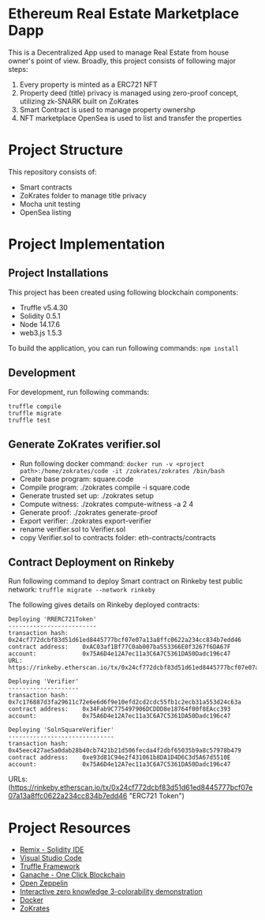 # Ethereum Real Estate Marketplace Dapp

This is a Decentralized App used to manage Real Estate from house owner's point of view. Broadly, this project consists of following major steps:

1. Every property is minted as a ERC721 NFT
2. Property deed (title) privacy is managed using zero-proof concept, utilizing zk-SNARK built on ZoKrates
3. Smart Contract is used to manage property ownershp
4. NFT marketplace OpenSea is used to list and transfer the properties

# Project Structure

This repository consists of:

* Smart contracts
* ZoKrates folder to manage title privacy
* Mocha unit testing
* OpenSea listing

# Project Implementation

## Project Installations

This project has been created using following blockchain components:

* Truffle v5.4.30
* Solidity 0.5.1
* Node 14.17.6
* web3.js 1.5.3

To build the application, you can run following commands: `npm install`

## Development

For development, run following commands:

```
truffle compile
truffle migrate
truffle test
```

## Generate ZoKrates verifier.sol

* Run following docker command: `docker run -v <project path>:/home/zokrates/code -it /zokrates/zokrates /bin/bash`
* Create base program: square.code 
* Compile program: ./zokrates compile -i square.code
* Generate trusted set up: ./zokrates setup
* Compute witness: ./zokrates compute-witness -a 2 4
* Generate proof: ./zokrates generate-proof
* Export verifier: ./zokrates export-verifier
* rename verifier.sol to Verifier.sol
* copy Verifier.sol to contracts folder: eth-contracts/contracts

## Contract Deployment on Rinkeby

Run following command to deploy Smart contract on Rinkeby test public network: `truffle migrate --network rinkeby`

The following gives details on Rinkeby deployed contracts:

```
Deploying 'RRERC721Token'
-------------------------
transaction hash:    0x24cf772dcbf83d51d61ed8445777bcf07e07a13a8ffc0622a234cc834b7edd46
contract address:    0xAC03af1Bf77C0ab007ba553366E0f3267f6DA67F
account:             0x75A6D4e12A7ec11a3C6A7C5361DA50Dadc196c47
URL: https://rinkeby.etherscan.io/tx/0x24cf772dcbf83d51d61ed8445777bcf07e07a13a8ffc0622a234cc834b7edd46

Deploying 'Verifier'
--------------------
transaction hash:    0x7c176887d3fa29611c72e6e6d6f9e10efd2cd2cdc55fb1c2ecb31a553d24c63a
contract address:    0x34Fab9C775497906DCDDD8e18764f00f8EAcc393
account:             0x75A6D4e12A7ec11a3C6A7C5361DA50Dadc196c47

Deploying 'SolnSquareVerifier'
------------------------------
transaction hash:    0x45eec427ae5a0dab28b40cb7421b21d506fecda4f2dbf65035b9a8c57978b479
contract address:    0xe93d81C94e2f431061b8DA1D4D6C3d5A67d5510E
account:             0x75A6D4e12A7ec11a3C6A7C5361DA50Dadc196c47
```
URLs:
(https://rinkeby.etherscan.io/tx/0x24cf772dcbf83d51d61ed8445777bcf07e07a13a8ffc0622a234cc834b7edd46 "ERC721 Token")

# Project Resources

* [Remix - Solidity IDE](https://remix.ethereum.org/)
* [Visual Studio Code](https://code.visualstudio.com/)
* [Truffle Framework](https://truffleframework.com/)
* [Ganache - One Click Blockchain](https://truffleframework.com/ganache)
* [Open Zeppelin ](https://openzeppelin.org/)
* [Interactive zero knowledge 3-colorability demonstration](http://web.mit.edu/~ezyang/Public/graph/svg.html)
* [Docker](https://docs.docker.com/install/)
* [ZoKrates](https://github.com/Zokrates/ZoKrates)
